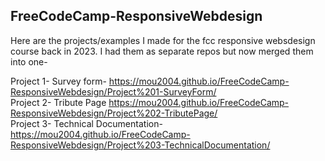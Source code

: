 ## FreeCodeCamp-ResponsiveWebdesign
Here are the projects/examples I made for the fcc responsive websdesign course back in 2023. I had them as separate repos but now merged them into one- <br>

Project 1- Survey form- https://mou2004.github.io/FreeCodeCamp-ResponsiveWebdesign/Project%201-SurveyForm/  <br>
Project 2- Tribute Page https://mou2004.github.io/FreeCodeCamp-ResponsiveWebdesign/Project%202-TributePage/ <br>
Project 3- Technical Documentation- https://mou2004.github.io/FreeCodeCamp-ResponsiveWebdesign/Project%203-TechnicalDocumentation/ <br>
